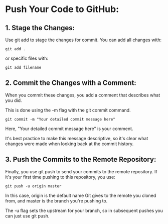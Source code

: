 # Push Your Code to GitHub:

## 1. Stage the Changes:

Use git add to stage the changes for commit. You can add all changes with:
```
git add . 
```

or specific files with:

```
git add filename
```
## 2. Commit the Changes with a Comment:
When you commit these changes, you add a comment that describes what you did. 

This is done using the -m flag with the git commit command. 

```
git commit -m "Your detailed commit message here"
```

Here, "Your detailed commit message here" is your comment. 

It's best practice to make this message descriptive, so it's clear what changes were made when looking back at the commit history.

## 3. Push the Commits to the Remote Repository:

Finally, you use git push to send your commits to the remote repository. If it's your first time pushing to this repository, you use:

```
git push -u origin master
```

In this case, origin is the default name Git gives to the remote you cloned from, and master is the branch you're pushing to. 

The -u flag sets the upstream for your branch, so in subsequent pushes you can just use git push.
